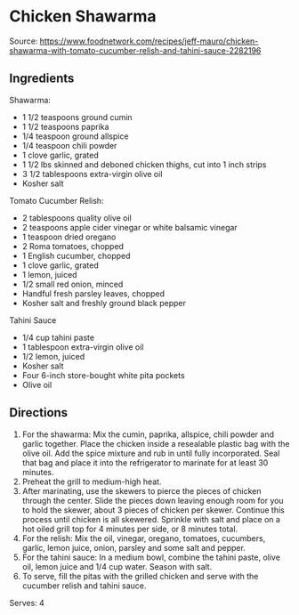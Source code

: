 # Chicken Shawarma
Source: https://www.foodnetwork.com/recipes/jeff-mauro/chicken-shawarma-with-tomato-cucumber-relish-and-tahini-sauce-2282196

## Ingredients
Shawarma:
- 1 1/2 teaspoons ground cumin
- 1 1/2 teaspoons paprika
- 1/4 teaspoon ground allspice
- 1/4 teaspoon chili powder
- 1 clove garlic, grated
- 1 1/2 lbs skinned and deboned chicken thighs, cut into 1 inch strips
- 3 1/2 tablespoons extra-virgin olive oil
- Kosher salt  

Tomato Cucumber Relish:
- 2 tablespoons quality olive oil
- 2 teaspoons apple cider vinegar or white balsamic vinegar
- 1 teaspoon dried oregano
- 2 Roma tomatoes, chopped
- 1 English cucumber, chopped
- 1 clove garlic, grated
- 1 lemon, juiced
- 1/2 small red onion, minced
- Handful fresh parsley leaves, chopped
- Kosher salt and freshly ground black pepper  

Tahini Sauce
- 1/4 cup tahini paste
- 1 tablespoon extra-virgin olive oil
- 1/2 lemon, juiced
- Kosher salt
- Four 6-inch store-bought white pita pockets
- Olive oil

## Directions
1. For the shawarma: Mix the cumin, paprika, allspice, chili powder and garlic together. Place the chicken inside a resealable plastic bag with the olive oil. Add the spice mixture and rub in until fully incorporated. Seal that bag and place it into the refrigerator to marinate for at least 30 minutes.
2. Preheat the grill to medium-high heat.
3. After marinating, use the skewers to pierce the pieces of chicken through the center. Slide the pieces down leaving enough room for you to hold the skewer, about 3 pieces of chicken per skewer. Continue this process until chicken is all skewered. Sprinkle with salt and place on a hot oiled grill top for 4 minutes per side, or 8 minutes total.
4. For the relish: Mix the oil, vinegar, oregano, tomatoes, cucumbers, garlic, lemon juice, onion, parsley and some salt and pepper.
5. For the tahini sauce: In a medium bowl, combine the tahini paste, olive oil, lemon juice and 1/4 cup water. Season with salt.
6. To serve, fill the pitas with the grilled chicken and serve with the cucumber relish and tahini sauce.  

Serves: 4
